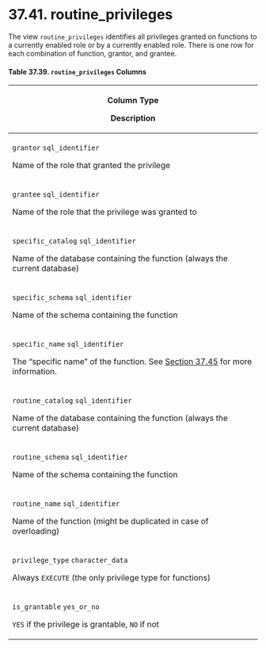 # 37.41. routine\_privileges

The view `routine_privileges` identifies all privileges granted on functions to a currently enabled role or by a currently enabled role. There is one row for each combination of function, grantor, and grantee.

#### **Table 37.39. `routine_privileges` Columns**

| <p>Column Type</p><p>Description</p>                                                                                                                                                                                            |
| ------------------------------------------------------------------------------------------------------------------------------------------------------------------------------------------------------------------------------- |
| <p><code>grantor</code> <code>sql_identifier</code></p><p>Name of the role that granted the privilege</p>                                                                                                                       |
| <p><code>grantee</code> <code>sql_identifier</code></p><p>Name of the role that the privilege was granted to</p>                                                                                                                |
| <p><code>specific_catalog</code> <code>sql_identifier</code></p><p>Name of the database containing the function (always the current database)</p>                                                                               |
| <p><code>specific_schema</code> <code>sql_identifier</code></p><p>Name of the schema containing the function</p>                                                                                                                |
| <p><code>specific_name</code> <code>sql_identifier</code></p><p>The “specific name” of the function. See <a href="https://www.postgresql.org/docs/current/infoschema-routines.html">Section 37.45</a> for more information.</p> |
| <p><code>routine_catalog</code> <code>sql_identifier</code></p><p>Name of the database containing the function (always the current database)</p>                                                                                |
| <p><code>routine_schema</code> <code>sql_identifier</code></p><p>Name of the schema containing the function</p>                                                                                                                 |
| <p><code>routine_name</code> <code>sql_identifier</code></p><p>Name of the function (might be duplicated in case of overloading)</p>                                                                                            |
| <p><code>privilege_type</code> <code>character_data</code></p><p>Always <code>EXECUTE</code> (the only privilege type for functions)</p>                                                                                        |
| <p><code>is_grantable</code> <code>yes_or_no</code></p><p><code>YES</code> if the privilege is grantable, <code>NO</code> if not</p>                                                                                            |
